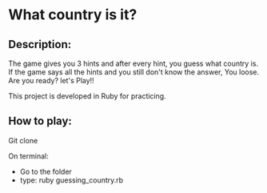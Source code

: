# What country is it?

## Description:              
The game gives you 3 hints and after every hint, you guess what country is. If the game says all the hints and you still don't know the answer, You loose.  
Are you ready? let's Play!!

This project is developed in Ruby for practicing.

## How to play:

Git clone

On terminal:

- Go to the folder
- type: ruby guessing_country.rb
